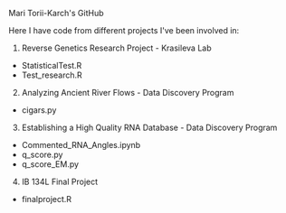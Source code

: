 Mari Torii-Karch's GitHub

Here I have code from different projects I've been involved in:

1. Reverse Genetics Research Project - Krasileva Lab
- StatisticalTest.R
- Test_research.R
2. Analyzing Ancient River Flows - Data Discovery Program
- cigars.py
3. Establishing a High Quality RNA Database - Data Discovery Program
- Commented_RNA_Angles.ipynb
- q_score.py
- q_score_EM.py
4. IB 134L Final Project
- finalproject.R


  
